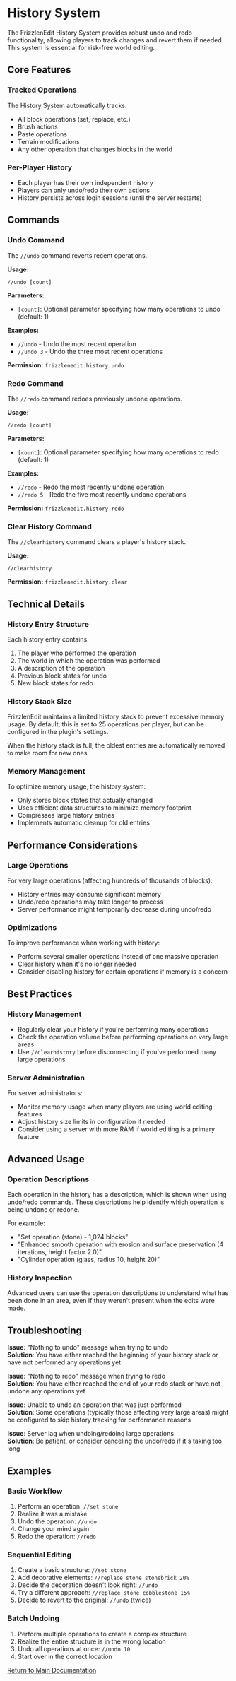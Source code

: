 # History System

The FrizzlenEdit History System provides robust undo and redo functionality, allowing players to track changes and revert them if needed. This system is essential for risk-free world editing.

## Core Features

### Tracked Operations

The History System automatically tracks:
- All block operations (set, replace, etc.)
- Brush actions
- Paste operations
- Terrain modifications
- Any other operation that changes blocks in the world

### Per-Player History

- Each player has their own independent history
- Players can only undo/redo their own actions
- History persists across login sessions (until the server restarts)

## Commands

### Undo Command

The `//undo` command reverts recent operations.

**Usage:**
```
//undo [count]
```

**Parameters:**
- `[count]`: Optional parameter specifying how many operations to undo (default: 1)

**Examples:**
- `//undo` - Undo the most recent operation
- `//undo 3` - Undo the three most recent operations

**Permission:** `frizzlenedit.history.undo`

### Redo Command

The `//redo` command redoes previously undone operations.

**Usage:**
```
//redo [count]
```

**Parameters:**
- `[count]`: Optional parameter specifying how many operations to redo (default: 1)

**Examples:**
- `//redo` - Redo the most recently undone operation
- `//redo 5` - Redo the five most recently undone operations

**Permission:** `frizzlenedit.history.redo`

### Clear History Command

The `//clearhistory` command clears a player's history stack.

**Usage:**
```
//clearhistory
```

**Permission:** `frizzlenedit.history.clear`

## Technical Details

### History Entry Structure

Each history entry contains:
1. The player who performed the operation
2. The world in which the operation was performed
3. A description of the operation
4. Previous block states for undo
5. New block states for redo

### History Stack Size

FrizzlenEdit maintains a limited history stack to prevent excessive memory usage. By default, this is set to 25 operations per player, but can be configured in the plugin's settings.

When the history stack is full, the oldest entries are automatically removed to make room for new ones.

### Memory Management

To optimize memory usage, the history system:
- Only stores block states that actually changed
- Uses efficient data structures to minimize memory footprint
- Compresses large history entries
- Implements automatic cleanup for old entries

## Performance Considerations

### Large Operations

For very large operations (affecting hundreds of thousands of blocks):
- History entries may consume significant memory
- Undo/redo operations may take longer to process
- Server performance might temporarily decrease during undo/redo

### Optimizations

To improve performance when working with history:
- Perform several smaller operations instead of one massive operation
- Clear history when it's no longer needed
- Consider disabling history for certain operations if memory is a concern

## Best Practices

### History Management

- Regularly clear your history if you're performing many operations
- Check the operation volume before performing operations on very large areas
- Use `//clearhistory` before disconnecting if you've performed many large operations

### Server Administration

For server administrators:
- Monitor memory usage when many players are using world editing features
- Adjust history size limits in configuration if needed
- Consider using a server with more RAM if world editing is a primary feature

## Advanced Usage

### Operation Descriptions

Each operation in the history has a description, which is shown when using undo/redo commands. These descriptions help identify which operation is being undone or redone.

For example:
- "Set operation (stone) - 1,024 blocks"
- "Enhanced smooth operation with erosion and surface preservation (4 iterations, height factor 2.0)"
- "Cylinder operation (glass, radius 10, height 20)"

### History Inspection

Advanced users can use the operation descriptions to understand what has been done in an area, even if they weren't present when the edits were made.

## Troubleshooting

**Issue**: "Nothing to undo" message when trying to undo  
**Solution**: You have either reached the beginning of your history stack or have not performed any operations yet

**Issue**: "Nothing to redo" message when trying to redo  
**Solution**: You have either reached the end of your redo stack or have not undone any operations yet

**Issue**: Unable to undo an operation that was just performed  
**Solution**: Some operations (typically those affecting very large areas) might be configured to skip history tracking for performance reasons

**Issue**: Server lag when undoing/redoing large operations  
**Solution**: Be patient, or consider canceling the undo/redo if it's taking too long

## Examples

### Basic Workflow

1. Perform an operation: `//set stone`
2. Realize it was a mistake
3. Undo the operation: `//undo`
4. Change your mind again
5. Redo the operation: `//redo`

### Sequential Editing

1. Create a basic structure: `//set stone`
2. Add decorative elements: `//replace stone stonebrick 20%`
3. Decide the decoration doesn't look right: `//undo`
4. Try a different approach: `//replace stone cobblestone 15%`
5. Decide to revert to the original: `//undo` (twice)

### Batch Undoing

1. Perform multiple operations to create a complex structure
2. Realize the entire structure is in the wrong location
3. Undo all operations at once: `//undo 10`
4. Start over in the correct location

[Return to Main Documentation](../README.md) 